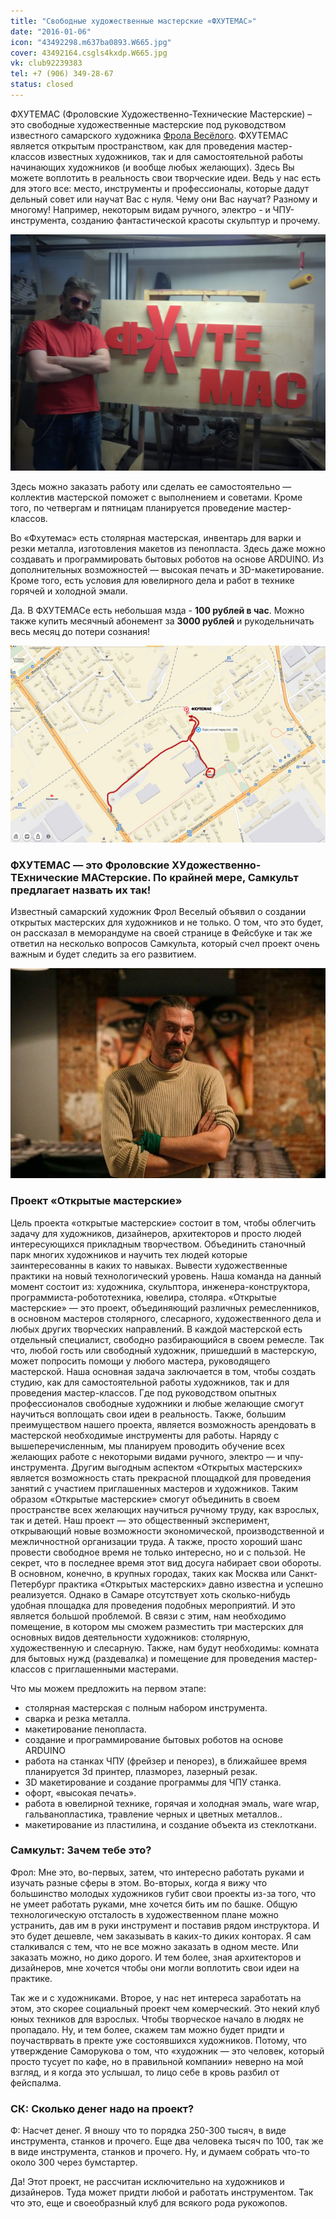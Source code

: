 ```yaml
---
title: "Свободные художественные мастерские «ФХУТЕМАС»"
date: "2016-01-06"
icon: "43492298.m637ba0893.W665.jpg"
cover: 43492164.csgls4kxdp.W665.jpg
vk: club92239383
tel: +7 (906) 349-28-67
status: closed
---
```


ФХУТЕМАС (Фроловские Художественно-Технические Мастерские) – это свободные художественные мастерские под руководством известного самарского художника [Фрола Весёлого](https://ru.wikipedia.org/wiki/%D0%A4%D1%80%D0%BE%D0%BB_%D0%92%D0%B5%D1%81%D1%91%D0%BB%D1%8B%D0%B9). ФХУТЕМАС является открытым пространством, как для проведения мастер-классов известных художников, так и для самостоятельной работы начинающих художников (и вообще любых желающих). Здесь Вы можете воплотить в реальность свои творческие идеи. Ведь у нас есть для этого все: место, инструменты и профессионалы, которые дадут дельный совет или научат Вас с нуля. Чему они Вас научат? Разному и многому! Например, некоторым видам ручного, электро - и ЧПУ-инструмента, созданию фантастической красоты скульптур и прочему.

![](./liZdrHJijug.jpg)

Здесь можно заказать работу или сделать ее самостоятельно — коллектив мастерской поможет с выполнением и советами. Кроме того, по четвергам и пятницам планируется проведение мастер-классов.

Во «Фхутемас» есть столярная мастерская, инвентарь для варки и резки металла, изготовления макетов из пенопласта. Здесь даже можно создавать и программировать бытовых роботов на основе ARDUINO. Из дополнительных возможностей — высокая печать и 3D-макетирование. Кроме того, есть условия для ювелирного дела и работ в технике горячей и холодной эмали.

Да. В ФХУТЕМАСе есть небольшая мзда - **100 рублей в час**. Можно также купить месячный абонемент за **3000 рублей** и рукодельничать весь месяц до потери сознания!

![](./44814160.3l2blwb38c.W665.jpg)


### ФХУТЕМАС — это Фроловские ХУдожественно-ТЕхнические МАСтерские. По крайней мере, Самкульт предлагает назвать их так!

Известный самарский художник Фрол Веселый объявил о создании открытых мастерских для художников и не только. О том, что это будет, он рассказал в меморандуме на своей странице в Фейсбуке и так же ответил на несколько вопросов Самкульта, который счел проект очень важным и будет следить за его развитием.

![](./1234283_599829363391705_73089036_n-e1426859371162.jpg)

### Проект «Открытые мастерские»

Цель проекта «открытые мастерские» состоит в том, чтобы облегчить задачу для художников, дизайнеров, архитекторов и просто людей интересующихся прикладным творчеством. Объединить станочный парк многих художников и научить тех людей которые заинтересованны в каких то навыках. Вывести художественные практики на новый технологический уровень.
Наша команда на данный момент состоит из: художника, скульптора, инженера-конструктора, программиста-робототехника, ювелира, столяра.
«Открытые мастерские» — это проект, объединяющий различных ремесленников, в основном мастеров столярного, слесарного, художественного дела и любых других творческих направлений. В каждой мастерской есть отдельный специалист, свободно разбирающийся в своем ремесле. Так что, любой гость или свободный художник, пришедший в мастерскую, может попросить помощи у любого мастера, руководящего мастерской.
Наша основная задача заключается в том, чтобы создать студию, как для самостоятельной работы художников, так и для проведения мастер-классов. Где под руководством опытных профессионалов свободные художники и любые желающие смогут научиться воплощать свои идеи в реальность. Также, большим преимуществом нашего проекта, является возможность арендовать в мастерской необходимые инструменты для работы.
Наряду с вышеперечисленным, мы планируем проводить обучение всех желающих работе с некоторыми видами ручного, электро — и чпу-инструмента. Другим выгодным аспектом «Открытых мастерских» является возможность стать прекрасной площадкой для проведения занятий с участием приглашенных мастеров и художников.
Таким образом «Открытые мастерские» смогут объединить в своем пространстве всех желающих научиться ручному труду, как взрослых, так и детей. Наш проект — это общественный эксперимент, открывающий новые возможности экономической, производственной и межличностной организации труда. А также, просто хороший шанс провести свободное время не только интересно, но и с пользой.
Не секрет, что в последнее время этот вид досуга набирает свои обороты. В основном, конечно, в крупных городах, таких как Москва или Санкт-Петербург практика «Открытых мастерских» давно известна и успешно реализуется. Однако в Самаре отсутствует хоть сколько-нибудь удобная площадка для проведения подобных мероприятий. И это является большой проблемой.
В связи с этим, нам необходимо помещение, в котором мы сможем разместить три мастерских для основных видов деятельности художников: столярную, художественную и слесарную. Также, нам будут необходимы: комната для бытовых нужд (раздевалка) и помещение для проведения мастер-классов с приглашенными мастерами.

Что мы можем предложить на первом этапе:

- столярная мастерская с полным набором инструмента.
- сварка и резка металла.
- макетирование пенопласта.
- создание и программирование бытовых роботов на основе ARDUINO
- работа на станках ЧПУ (фрейзер и пенорез), в ближайшее время планируется 3d принтер, плазморез, лазерный резак.
- 3D макетирование и создание программы для ЧПУ станка.
- офорт, «высокая печать».
- работа в ювелирной технике, горячая и холодная эмаль, ware wrap, гальванопластика, травление черных и цветных металлов..
- макетирование из пластилина, и создание объекта из стеклоткани.

### Самкульт: Зачем тебе это?

Фрол: Мне это, во-первых, затем, что интересно работать руками и изучать разные сферы в этом. Во-вторых, когда я вижу что большинство молодых художников губит свои проекты из-за того, что не умеет работать руками, мне хочется бить им по башке. Общую технологическую отсталость в художественном плане можно устранить, дав им в руки инструмент и поставив рядом инструктора. И это будет дешевле, чем заказывать в каких-то диких конторах. Я сам сталкивался с тем, что не все можно заказать в одном месте. Или заказать можно, но дико дорого. И тем более, зная архитекторов и дизайнеров, мне хочется чтобы они могли воплотить свои идеи на практике.

Так же и с художниками. Второе, у нас нет интереса заработать на этом, это скорее социальный проект чем комерческий. Это некий клуб юных техников для взрослых. Чтобы творческое начало в людях не пропадало. Ну, и тем более, скажем там можно будет придти и поучастврвать в пректе уже состоявшихся художников. Потому, что утверждение Саморукова о том, что «художник — это человек, который просто тусует по кафе, но в правильной компании» неверно на мой взгляд, и я когда это услышал, то лицо себе в кровь разбил от фейспалма.

### СК: Сколько денег надо на проект?

Ф: Насчет денег. Я вношу что то порядка 250-300 тысяч, в виде инструмента, станков и прочего. Еще два человека тысяч по 100, так же в виде инструмента, станков и прочего. Ну, и думаем собрать что-то около 300 через бумстартер.

Да! Этот проект, не рассчитан исключительно на художников и дизайнеров. Туда может придти любой и работать инструментом. Так что это, еще и своеобразный клуб для всякого рода рукожопов.